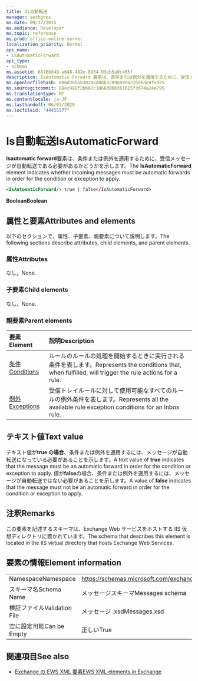 ```yaml
---
title: Is自動転送
manager: sethgros
ms.date: 09/17/2015
ms.audience: Developer
ms.topic: reference
ms.prod: office-online-server
localization_priority: Normal
api_name:
- IsAutomaticForward
api_type:
- schema
ms.assetid: 6876b849-a648-482e-8934-93eb5a0c465f
description: Isautomatic Forward 要素は、条件または例外を適用するために、受信メッセージが自動転送である必要があるかどうかを示します。
ms.openlocfilehash: 800d38bab30245d88b3c09609e6235e6de8fed25
ms.sourcegitcommit: 88ec988f2bb67c1866d06b361615f3674a24e795
ms.translationtype: MT
ms.contentlocale: ja-JP
ms.lasthandoff: 06/03/2020
ms.locfileid: "44455577"
---
```

# <a name="isautomaticforward"></a><span data-ttu-id="5a486-103">Is自動転送</span><span class="sxs-lookup"><span data-stu-id="5a486-103">IsAutomaticForward</span></span>

<span data-ttu-id="5a486-104">**Isautomatic forward**要素は、条件または例外を適用するために、受信メッセージが自動転送である必要があるかどうかを示します。</span><span class="sxs-lookup"><span data-stu-id="5a486-104">The **IsAutomaticForward** element indicates whether incoming messages must be automatic forwards in order for the condition or exception to apply.</span></span> 
  
```XML
<IsAutomaticForward/> true | false</IsAutomaticForward>
```

 <span data-ttu-id="5a486-105">**Boolean**</span><span class="sxs-lookup"><span data-stu-id="5a486-105">**Boolean**</span></span>
## <a name="attributes-and-elements"></a><span data-ttu-id="5a486-106">属性と要素</span><span class="sxs-lookup"><span data-stu-id="5a486-106">Attributes and elements</span></span>

<span data-ttu-id="5a486-107">以下のセクションで、属性、子要素、親要素について説明します。</span><span class="sxs-lookup"><span data-stu-id="5a486-107">The following sections describe attributes, child elements, and parent elements.</span></span>
  
### <a name="attributes"></a><span data-ttu-id="5a486-108">属性</span><span class="sxs-lookup"><span data-stu-id="5a486-108">Attributes</span></span>

<span data-ttu-id="5a486-109">なし。</span><span class="sxs-lookup"><span data-stu-id="5a486-109">None.</span></span>
  
### <a name="child-elements"></a><span data-ttu-id="5a486-110">子要素</span><span class="sxs-lookup"><span data-stu-id="5a486-110">Child elements</span></span>

<span data-ttu-id="5a486-111">なし。</span><span class="sxs-lookup"><span data-stu-id="5a486-111">None.</span></span>
  
### <a name="parent-elements"></a><span data-ttu-id="5a486-112">親要素</span><span class="sxs-lookup"><span data-stu-id="5a486-112">Parent elements</span></span>

|<span data-ttu-id="5a486-113">**要素**</span><span class="sxs-lookup"><span data-stu-id="5a486-113">**Element**</span></span>|<span data-ttu-id="5a486-114">**説明**</span><span class="sxs-lookup"><span data-stu-id="5a486-114">**Description**</span></span>|
|:-----|:-----|
|[<span data-ttu-id="5a486-115">条件</span><span class="sxs-lookup"><span data-stu-id="5a486-115">Conditions</span></span>](conditions.md) <br/> |<span data-ttu-id="5a486-116">ルールのルールの処理を開始するときに実行される条件を表します。</span><span class="sxs-lookup"><span data-stu-id="5a486-116">Represents the conditions that, when fulfilled, will trigger the rule actions for a rule.</span></span>  <br/> |
|[<span data-ttu-id="5a486-117">例外</span><span class="sxs-lookup"><span data-stu-id="5a486-117">Exceptions</span></span>](exceptions.md) <br/> |<span data-ttu-id="5a486-118">受信トレイルールに対して使用可能なすべてのルールの例外条件を表します。</span><span class="sxs-lookup"><span data-stu-id="5a486-118">Represents all the available rule exception conditions for an Inbox rule.</span></span>  <br/> |
   
## <a name="text-value"></a><span data-ttu-id="5a486-119">テキスト値</span><span class="sxs-lookup"><span data-stu-id="5a486-119">Text value</span></span>

<span data-ttu-id="5a486-120">テキスト値が**true の場合**、条件または例外を適用するには、メッセージが自動転送になっている必要があることを示します。</span><span class="sxs-lookup"><span data-stu-id="5a486-120">A text value of **true** indicates that the message must be an automatic forward in order for the condition or exception to apply.</span></span> <span data-ttu-id="5a486-121">値が**false**の場合、条件または例外を適用するには、メッセージが自動転送ではない必要があることを示します。</span><span class="sxs-lookup"><span data-stu-id="5a486-121">A value of **false** indicates that the message must not be an automatic forward in order for the condition or exception to apply.</span></span> 
  
## <a name="remarks"></a><span data-ttu-id="5a486-122">注釈</span><span class="sxs-lookup"><span data-stu-id="5a486-122">Remarks</span></span>

<span data-ttu-id="5a486-123">この要素を記述するスキーマは、Exchange Web サービスをホストする IIS 仮想ディレクトリに置かれています。</span><span class="sxs-lookup"><span data-stu-id="5a486-123">The schema that describes this element is located in the IIS virtual directory that hosts Exchange Web Services.</span></span>
  
## <a name="element-information"></a><span data-ttu-id="5a486-124">要素の情報</span><span class="sxs-lookup"><span data-stu-id="5a486-124">Element information</span></span>

|||
|:-----|:-----|
|<span data-ttu-id="5a486-125">Namespace</span><span class="sxs-lookup"><span data-stu-id="5a486-125">Namespace</span></span>  <br/> |https://schemas.microsoft.com/exchange/services/2006/messages  <br/> |
|<span data-ttu-id="5a486-126">スキーマ名</span><span class="sxs-lookup"><span data-stu-id="5a486-126">Schema Name</span></span>  <br/> |<span data-ttu-id="5a486-127">メッセージスキーマ</span><span class="sxs-lookup"><span data-stu-id="5a486-127">Messages schema</span></span>  <br/> |
|<span data-ttu-id="5a486-128">検証ファイル</span><span class="sxs-lookup"><span data-stu-id="5a486-128">Validation File</span></span>  <br/> |<span data-ttu-id="5a486-129">メッセージ .xsd</span><span class="sxs-lookup"><span data-stu-id="5a486-129">Messages.xsd</span></span>  <br/> |
|<span data-ttu-id="5a486-130">空に設定可能</span><span class="sxs-lookup"><span data-stu-id="5a486-130">Can be Empty</span></span>  <br/> |<span data-ttu-id="5a486-131">正しい</span><span class="sxs-lookup"><span data-stu-id="5a486-131">True</span></span>  <br/> |
   
## <a name="see-also"></a><span data-ttu-id="5a486-132">関連項目</span><span class="sxs-lookup"><span data-stu-id="5a486-132">See also</span></span>



- [<span data-ttu-id="5a486-133">Exchange の EWS XML 要素</span><span class="sxs-lookup"><span data-stu-id="5a486-133">EWS XML elements in Exchange</span></span>](ews-xml-elements-in-exchange.md)

